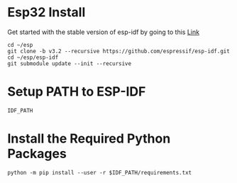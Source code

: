 # Esp32 Install
Get started with the stable version of esp-idf by going to this [Link](https://docs.espressif.com/projects/esp-idf/en/stable/get-started/index.html)

```
cd ~/esp
git clone -b v3.2 --recursive https://github.com/espressif/esp-idf.git
cd ~/esp/esp-idf
git submodule update --init --recursive
```

# Setup PATH to ESP-IDF
```
IDF_PATH
```

# Install the Required Python Packages
```
python -m pip install --user -r $IDF_PATH/requirements.txt

```